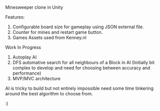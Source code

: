 Minesweeper clone in Unity

Features:
1. Configurable board size for gameplay using JSON external file.
2. Counter for mines and restart game button.
3. Games Assets used from Kenney.nl


Work In Progress
1. Autoplay AI
2. DFS automative search for all neighbours of a Block in AI (Initially bit complex to develop and need for choosing between accuracy and performance)
3. MVP/MVC architecture

AI is tricky to build but not entirely impossible need some time tinkering around the best algorithm to choose from.

:)
